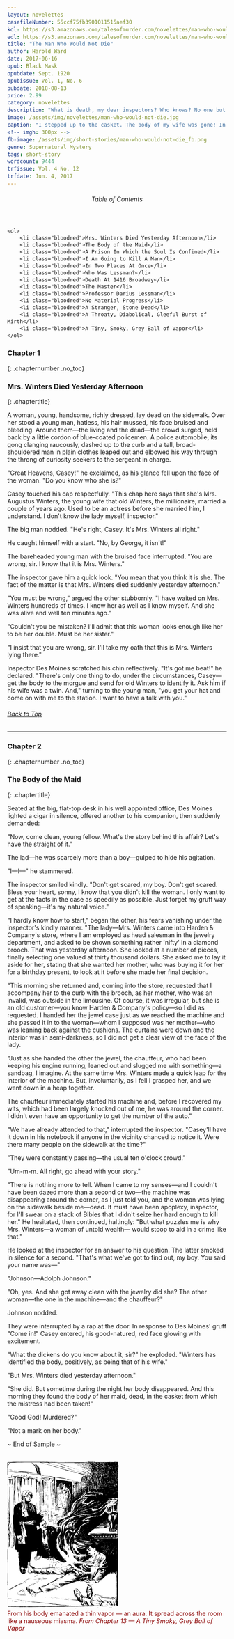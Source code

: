```yaml
---
layout: novelettes 
casefileNumber: 55ccf75fb3901011515aef30
kdl: https://s3.amazonaws.com/talesofmurder.com/novelettes/man-who-would-not-die.mobi
edl: https://s3.amazonaws.com/talesofmurder.com/novelettes/man-who-would-not-die.epub
title: "The Man Who Would Not Die"
author: Harold Ward
date: 2017-06-16
opub: Black Mask
opubdate: Sept. 1920
opubissue: Vol. 1, No. 6
pubdate: 2018-08-13
price: 2.99
category: novelettes 
description: "What is death, my dear inspectors? Who knows? No one but me. What is the human body? Only a prison in which the soul is confined &mdash; a piece of clay to be discarded at will. God kills when he wishes. Why not I? It suited my purpose to use the mortal form of Mrs. Winters, and I took it."
image: /assets/img/novelettes/man-who-would-not-die.jpg
caption: "I stepped up to the casket. The body of my wife was gone! In its place was the body of Dolly, her maid, cold in death!"
<!-- imgh: 300px -->
fb-image: /assets/img/short-stories/man-who-would-not-die_fb.png
genre: Supernatural Mystery
tags: short-story
wordcount: 9444
trfissue: Vol. 4 No. 12
trfdate: Jun. 4, 2017
---
```


<div class="toc">
	<header>
		<h6>Table of Contents</h6>
	</header>
	
	<ol>
		<li class="bloodred">Mrs. Winters Died Yesterday Afternoon</li>
		<li class="bloodred">The Body of the Maid</li>
		<li class="bloodred">A Prison In Which the Soul Is Confined</li>
		<li class="bloodred">I Am Going to Kill A Man</li>
		<li class="bloodred">In Two Places At Once</li>
		<li class="bloodred">Who Was Lessman?</li>
		<li class="bloodred">Death At 1416 Broadway</li>
		<li class="bloodred">The Master</li>
		<li class="bloodred">Professor Darius Lessman</li>
		<li class="bloodred">No Material Progress</li>
		<li class="bloodred">A Stranger, Stone Dead</li>
		<li class="bloodred">A Throaty, Diabolical, Gleeful Burst of Mirth</li>
		<li class="bloodred">A Tiny, Smoky, Grey Ball of Vapor</li>
	</ol>
</div> <!-- table-of-contents -->

### Chapter 1
{: .chapternumber .no_toc}

### Mrs. Winters Died Yesterday Afternoon
{: .chaptertitle}

A woman, young, handsome, richly dressed, lay dead on the sidewalk. Over her stood a young man, hatless, his hair mussed, his face bruised and bleeding. Around them—the living and the dead—the crowd surged, held back by a little cordon of blue-coated policemen. A police automobile, its gong clanging raucously, dashed up to the curb and a tall, broad-shouldered man in plain clothes leaped out and elbowed his way through the throng of curiosity seekers to the sergeant in charge.

&quot;Great Heavens, Casey!&quot; he exclaimed, as his glance fell upon the face of the woman. &quot;Do you know who she is?&quot;

Casey touched his cap respectfully. &quot;This chap here says that she&#39;s Mrs. Augustus Winters, the young wife that old Winters, the millionaire, married a couple of years ago. Used to be an actress before she married him, I understand. I don&#39;t know the lady myself, inspector.&quot;

The big man nodded. &quot;He&#39;s right, Casey. It&#39;s Mrs. Winters all right.&quot;

He caught himself with a start. &quot;No, by George, it isn&#39;t!&quot;

The bareheaded young man with the bruised face interrupted. &quot;You are wrong, sir. I know that it is Mrs. Winters.&quot;

The inspector gave him a quick look. &quot;You mean that you think it is she. The fact of the matter is that Mrs. Winters died suddenly yesterday afternoon.&quot;

&quot;You must be wrong,&quot; argued the other stubbornly. &quot;I have waited on Mrs. Winters hundreds of times. I know her as well as I know myself. And she was alive and well ten minutes ago.&quot;

&quot;Couldn&#39;t you be mistaken? I&#39;ll admit that this woman looks enough like her to be her double. Must be her sister.&quot;

&quot;I insist that you are wrong, sir. I&#39;ll take my oath that this is Mrs. Winters lying there.&quot;

Inspector Des Moines scratched his chin reflectively. &quot;It&#39;s got me beat!&quot; he declared. &quot;There&#39;s only one thing to do, under the circumstances, Casey—get the body to the morgue and send for old Winters to identify it. Ask him if his wife was a twin. And,&quot; turning to the young man, &quot;you get your hat and come on with me to the station. I want to have a talk with you.&quot;

<h6 class="btt"><a href="#top">Back to Top</a></h6>

<hr>

### Chapter 2
{: .chapternumber .no_toc}

### The Body of the Maid
{: .chaptertitle}

Seated at the big, flat-top desk in his well appointed office, Des Moines lighted a cigar in silence, offered another to his companion, then suddenly demanded:

&quot;Now, come clean, young fellow. What&#39;s the story behind this affair? Let&#39;s have the straight of it.&quot;

The lad—he was scarcely more than a boy—gulped to hide his agitation.

&quot;I—I—&quot; he stammered.

The inspector smiled kindly. &quot;Don&#39;t get scared, my boy. Don&#39;t get scared. Bless your heart, sonny, I know that you didn&#39;t kill the woman. I only want to get at the facts in the case as speedily as possible. Just forget my gruff way of speaking—it&#39;s my natural voice.&quot;

&quot;I hardly know how to start,&quot; began the other, his fears vanishing under the inspector&#39;s kindly manner. &quot;The lady—Mrs. Winters came into Harden &amp; Company&#39;s store, where I am employed as head salesman in the jewelry department, and asked to be shown something rather &#39;nifty&#39; in a diamond brooch. That was yesterday afternoon. She looked at a number of pieces, finally selecting one valued at thirty thousand dollars. She asked me to lay it aside for her, stating that she wanted her mother, who was buying it for her for a birthday present, to look at it before she made her final decision.

&quot;This morning she returned and, coming into the store, requested that I accompany her to the curb with the brooch, as her mother, who was an invalid, was outside in the limousine. Of course, it was irregular, but she is an old customer—you know Harden &amp; Company&#39;s policy—so I did as requested. I handed her the jewel case just as we reached the machine and she passed it in to the woman—whom I supposed was her mother—who was leaning back against the cushions. The curtains were down and the interior was in semi-darkness, so I did not get a clear view of the face of the lady.

&quot;Just as she handed the other the jewel, the chauffeur, who had been keeping his engine running, leaned out and slugged me with something—a sandbag, I imagine. At the same time Mrs. Winters made a quick leap for the interior of the machine. But, involuntarily, as I fell I grasped her, and we went down in a heap together.

The chauffeur immediately started his machine and, before I recovered my wits, which had been largely knocked out of me, he was around the corner. I didn&#39;t even have an opportunity to get the number of the auto.&quot;

&quot;We have already attended to that,&quot; interrupted the inspector. &quot;Casey&#39;ll have it down in his notebook if anyone in the vicinity chanced to notice it. Were there many people on the sidewalk at the time?&quot;

&quot;They were constantly passing—the usual ten o&#39;clock crowd.&quot;

&quot;Um-m-m. All right, go ahead with your story.&quot;

&quot;There is nothing more to tell. When I came to my senses—and I couldn&#39;t have been dazed more than a second or two—the machine was disappearing around the corner, as I just told you, and the woman was lying on the sidewalk beside me—dead. It must have been apoplexy, inspector, for I&#39;ll swear on a stack of Bibles that I didn&#39;t seize her hard enough to kill her.&quot; He hesitated, then continued, haltingly: &quot;But what puzzles me is why Mrs. Winters—a woman of untold wealth— would stoop to aid in a crime like that.&quot;

He looked at the inspector for an answer to his question. The latter smoked in silence for a second. &quot;That&#39;s what we&#39;ve got to find out, my boy. You said your name was—&quot;

&quot;Johnson—Adolph Johnson.&quot;

&quot;Oh, yes. And she got away clean with the jewelry did she? The other woman—the one in the machine—and the chauffeur?&quot;

Johnson nodded.

They were interrupted by a rap at the door. In response to Des Moines&#39; gruff &quot;Come in!&quot; Casey entered, his good-natured, red face glowing with excitement.

&quot;What the dickens do you know about it, sir?&quot; he exploded. &quot;Winters has identified the body, positively, as being that of his wife.&quot;

&quot;But Mrs. Winters died yesterday afternoon.&quot;

&quot;She did. But sometime during the night her body disappeared. And this morning they found the body of her maid, dead, in the casket from which the mistress had been taken!&quot;

&quot;Good God! Murdered?&quot;

&quot;Not a mark on her body.&quot;

<p id="theend">~ End of Sample ~</p>

<figure style="margin: 2rem 0 2rem 0;max-width:100%;">
	<img src="/assets/img/short-stories/man-who-would-not-die-2.svg" alt="">
	<figcaption style="font-size: 0.875rem;color:#8b0000;">From his body emanated a thin vapor &mdash; an aura. It spread across the room like a nauseous miasma. <em class="uppercase bold">From Chapter 13 &mdash; A Tiny Smoky, Grey Ball of Vapor</em></figcaption>
</figure>

